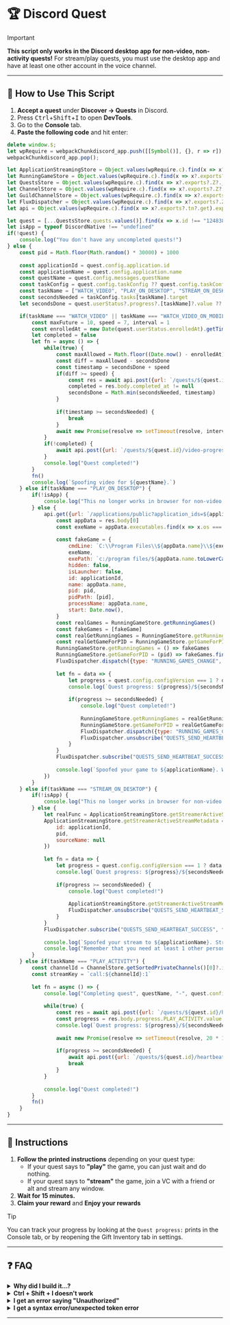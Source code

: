 # 🏆 Discord Quest

> [!IMPORTANT]
> **This script only works in the Discord desktop app for non-video, non-activity quests!**
> For stream/play quests, you must use the desktop app and have at least one other account in the voice channel.

---

## 🚀 How to Use This Script

1. **Accept a quest** under **Discover → Quests** in Discord.
2. Press <kbd>Ctrl</kbd>+<kbd>Shift</kbd>+<kbd>I</kbd> to open **DevTools**.
3. Go to the **Console** tab.
4. **Paste the following code** and hit enter:

```js
delete window.$;
let wpRequire = webpackChunkdiscord_app.push([[Symbol()], {}, r => r]);
webpackChunkdiscord_app.pop();

let ApplicationStreamingStore = Object.values(wpRequire.c).find(x => x?.exports?.Z?.__proto__?.getStreamerActiveStreamMetadata).exports.Z;
let RunningGameStore = Object.values(wpRequire.c).find(x => x?.exports?.ZP?.getRunningGames).exports.ZP;
let QuestsStore = Object.values(wpRequire.c).find(x => x?.exports?.Z?.__proto__?.getQuest).exports.Z;
let ChannelStore = Object.values(wpRequire.c).find(x => x?.exports?.Z?.__proto__?.getAllThreadsForParent).exports.Z;
let GuildChannelStore = Object.values(wpRequire.c).find(x => x?.exports?.ZP?.getSFWDefaultChannel).exports.ZP;
let FluxDispatcher = Object.values(wpRequire.c).find(x => x?.exports?.Z?.__proto__?.flushWaitQueue).exports.Z;
let api = Object.values(wpRequire.c).find(x => x?.exports?.tn?.get).exports.tn;

let quest = [...QuestsStore.quests.values()].find(x => x.id !== "1248385850622869556" && x.userStatus?.enrolledAt && !x.userStatus?.completedAt && new Date(x.config.expiresAt).getTime() > Date.now())
let isApp = typeof DiscordNative !== "undefined"
if(!quest) {
	console.log("You don't have any uncompleted quests!")
} else {
	const pid = Math.floor(Math.random() * 30000) + 1000
	
	const applicationId = quest.config.application.id
	const applicationName = quest.config.application.name
	const questName = quest.config.messages.questName
	const taskConfig = quest.config.taskConfig ?? quest.config.taskConfigV2
	const taskName = ["WATCH_VIDEO", "PLAY_ON_DESKTOP", "STREAM_ON_DESKTOP", "PLAY_ACTIVITY", "WATCH_VIDEO_ON_MOBILE"].find(x => taskConfig.tasks[x] != null)
	const secondsNeeded = taskConfig.tasks[taskName].target
	let secondsDone = quest.userStatus?.progress?.[taskName]?.value ?? 0

	if(taskName === "WATCH_VIDEO" || taskName === "WATCH_VIDEO_ON_MOBILE") {
		const maxFuture = 10, speed = 7, interval = 1
		const enrolledAt = new Date(quest.userStatus.enrolledAt).getTime()
		let completed = false
		let fn = async () => {			
			while(true) {
				const maxAllowed = Math.floor((Date.now() - enrolledAt)/1000) + maxFuture
				const diff = maxAllowed - secondsDone
				const timestamp = secondsDone + speed
				if(diff >= speed) {
					const res = await api.post({url: `/quests/${quest.id}/video-progress`, body: {timestamp: Math.min(secondsNeeded, timestamp + Math.random())}})
					completed = res.body.completed_at != null
					secondsDone = Math.min(secondsNeeded, timestamp)
				}
				
				if(timestamp >= secondsNeeded) {
					break
				}
				await new Promise(resolve => setTimeout(resolve, interval * 1000))
			}
			if(!completed) {
				await api.post({url: `/quests/${quest.id}/video-progress`, body: {timestamp: secondsNeeded}})
			}
			console.log("Quest completed!")
		}
		fn()
		console.log(`Spoofing video for ${questName}.`)
	} else if(taskName === "PLAY_ON_DESKTOP") {
		if(!isApp) {
			console.log("This no longer works in browser for non-video quests. Use the desktop app to complete the", questName, "quest!")
		} else {
			api.get({url: `/applications/public?application_ids=${applicationId}`}).then(res => {
				const appData = res.body[0]
				const exeName = appData.executables.find(x => x.os === "win32").name.replace(">","")
				
				const fakeGame = {
					cmdLine: `C:\\Program Files\\${appData.name}\\${exeName}`,
					exeName,
					exePath: `c:/program files/${appData.name.toLowerCase()}/${exeName}`,
					hidden: false,
					isLauncher: false,
					id: applicationId,
					name: appData.name,
					pid: pid,
					pidPath: [pid],
					processName: appData.name,
					start: Date.now(),
				}
				const realGames = RunningGameStore.getRunningGames()
				const fakeGames = [fakeGame]
				const realGetRunningGames = RunningGameStore.getRunningGames
				const realGetGameForPID = RunningGameStore.getGameForPID
				RunningGameStore.getRunningGames = () => fakeGames
				RunningGameStore.getGameForPID = (pid) => fakeGames.find(x => x.pid === pid)
				FluxDispatcher.dispatch({type: "RUNNING_GAMES_CHANGE", removed: realGames, added: [fakeGame], games: fakeGames})
				
				let fn = data => {
					let progress = quest.config.configVersion === 1 ? data.userStatus.streamProgressSeconds : Math.floor(data.userStatus.progress.PLAY_ON_DESKTOP.value)
					console.log(`Quest progress: ${progress}/${secondsNeeded}`)
					
					if(progress >= secondsNeeded) {
						console.log("Quest completed!")
						
						RunningGameStore.getRunningGames = realGetRunningGames
						RunningGameStore.getGameForPID = realGetGameForPID
						FluxDispatcher.dispatch({type: "RUNNING_GAMES_CHANGE", removed: [fakeGame], added: [], games: []})
						FluxDispatcher.unsubscribe("QUESTS_SEND_HEARTBEAT_SUCCESS", fn)
					}
				}
				FluxDispatcher.subscribe("QUESTS_SEND_HEARTBEAT_SUCCESS", fn)
				
				console.log(`Spoofed your game to ${applicationName}. Wait for ${Math.ceil((secondsNeeded - secondsDone) / 60)} more minutes.`)
			})
		}
	} else if(taskName === "STREAM_ON_DESKTOP") {
		if(!isApp) {
			console.log("This no longer works in browser for non-video quests. Use the desktop app to complete the", questName, "quest!")
		} else {
			let realFunc = ApplicationStreamingStore.getStreamerActiveStreamMetadata
			ApplicationStreamingStore.getStreamerActiveStreamMetadata = () => ({
				id: applicationId,
				pid,
				sourceName: null
			})
			
			let fn = data => {
				let progress = quest.config.configVersion === 1 ? data.userStatus.streamProgressSeconds : Math.floor(data.userStatus.progress.STREAM_ON_DESKTOP.value)
				console.log(`Quest progress: ${progress}/${secondsNeeded}`)
				
				if(progress >= secondsNeeded) {
					console.log("Quest completed!")
					
					ApplicationStreamingStore.getStreamerActiveStreamMetadata = realFunc
					FluxDispatcher.unsubscribe("QUESTS_SEND_HEARTBEAT_SUCCESS", fn)
				}
			}
			FluxDispatcher.subscribe("QUESTS_SEND_HEARTBEAT_SUCCESS", fn)
			
			console.log(`Spoofed your stream to ${applicationName}. Stream any window in vc for ${Math.ceil((secondsNeeded - secondsDone) / 60)} more minutes.`)
			console.log("Remember that you need at least 1 other person to be in the vc!")
		}
	} else if(taskName === "PLAY_ACTIVITY") {
		const channelId = ChannelStore.getSortedPrivateChannels()[0]?.id ?? Object.values(GuildChannelStore.getAllGuilds()).find(x => x != null && x.VOCAL.length > 0).VOCAL[0].channel.id
		const streamKey = `call:${channelId}:1`
		
		let fn = async () => {
			console.log("Completing quest", questName, "-", quest.config.messages.questName)
			
			while(true) {
				const res = await api.post({url: `/quests/${quest.id}/heartbeat`, body: {stream_key: streamKey, terminal: false}})
				const progress = res.body.progress.PLAY_ACTIVITY.value
				console.log(`Quest progress: ${progress}/${secondsNeeded}`)
				
				await new Promise(resolve => setTimeout(resolve, 20 * 1000))
				
				if(progress >= secondsNeeded) {
					await api.post({url: `/quests/${quest.id}/heartbeat`, body: {stream_key: streamKey, terminal: true}})
					break
				}
			}
			
			console.log("Quest completed!")
		}
		fn()
	}
}
```

---

## 📝 Instructions

1. **Follow the printed instructions** depending on your quest type:
   - If your quest says to **"play"** the game, you can just wait and do nothing.
   - If your quest says to **"stream"** the game, join a VC with a friend or alt and stream any window.
2. **Wait for 15 minutes.**
3. **Claim your reward** and **Enjoy your rewards**

> [!TIP]
> You can track your progress by looking at the `Quest progress:` prints in the Console tab, or by reopening the Gift Inventory tab in settings.

---

## ❓ FAQ

<details>
<summary><strong>Why did I build it...?</strong></summary>
I was bored and had nothing to do...😅
</details>

<details>
<summary><strong>Ctrl + Shift + I doesn't work</strong></summary>
Right click on the mouse and click on the inspect. It will do the same thing
</details>

<details>
<summary><strong>I get an error saying "Unauthorized"</strong></summary>
Discord has patched the script from working in browsers. Use the desktop app. Also, make sure you have at least one other account in the VC for stream quests.
</details>

<details>
<summary><strong>I get a syntax error/unexpected token error</strong></summary>
Make sure your browser isn't auto-translating this website before copying the script. Turn off any translator extensions and try again.
</details>

---
